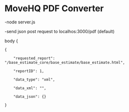 # MoveHQ PDF Converter
-node server.js

-send json post request to localhos:3000/pdf (default)

body {


	{
	
		"requested_report": "/base_estimate_core/base_estimate/base_estimate.html",

		"reportID": 1,

		"data_type": "xml",

		"data_xml": "",

		"data_json": {}
	
	}

